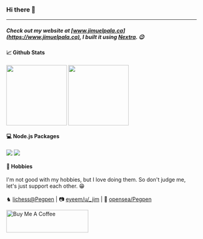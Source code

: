 ### Hi there 👋
---

##### Check out my website at [www.jimuelpala.ca](https://www.jimuelpala.ca), I built it using [Nextra](https://nextra.vercel.app/). 😉

#### 📈 Github Stats

<a href="https://github.com/anuraghazra/github-readme-stats"><img align="center" src="https://github-readme-stats.vercel.app/api?username=jimuelpalaca&show_icons=true&include_all_commits=true&theme=gruvbox&hide=issues,contribs&show=prs_merged,prs_merged_percentage" height="160" /></a>
<a href="https://github.com/anuraghazra/github-readme-stats">
  <img align="center" src="https://github-readme-stats-git-masterrstaa-rickstaa.vercel.app/api/top-langs?username=jimuelpalaca&show_icons=true&theme=gruvbox&layout=compact" height="160" />
</a>
<br />

#### 💻 Node.js Packages
<a href="https://www.npmjs.com/package/@whitecloak/nestjs-passport-firebase" target="_blank"><img align="center" src="https://github-readme-stats-git-masterrstaa-rickstaa.vercel.app/api/pin/?username=whitecloakph&repo=nestjs-passport-firebase&theme=gruvbox" /></a>
<a href="https://www.npmjs.com/package/@jimuelpalaca/str" target="_blank"><img align="center" src="https://github-readme-stats-git-masterrstaa-rickstaa.vercel.app/api/pin/?username=jimuelpalaca&repo=str&theme=gruvbox&show_owner=true" /></a>

#### 🧩 Hobbies
I'm not good with my hobbies, but I love doing them. So don't judge me, let's just support each other. 😁 <br /><br />
♞ <a href="https://lichess.org/@/Pegpen" target="_blank">lichess@Pegpen</a> | 
📷 <a href="https://www.eyeem.com/u/_jim" target="_blank">eyeem/u/_jim</a> |
🎨 <a href="https://opensea.io/Pegpen" target="_blank">opensea/Pegpen</a>

<a href="https://www.buymeacoffee.com/jimuelpalaca"><img src="https://cdn.buymeacoffee.com/buttons/v2/default-yellow.png" alt="Buy Me A Coffee" style="height: 60px !important;width: 217px !important;" ></a>
